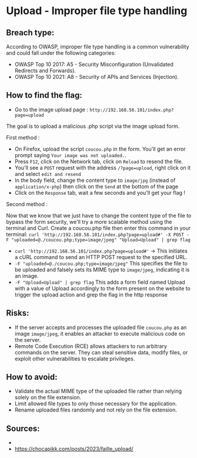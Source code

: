 # Upload - Improper file type handling

## Breach type:

According to OWASP, improper file type handling is a common vulnerability and could fall under the following categories:

* OWASP Top 10 2017: A5 - Security Misconfiguration (Unvalidated Redirects and Forwards).
* OWASP Top 10 2021: A8 - Security of APIs and Services (Injection).

## How to find the flag:

* Go to the image upload page : `http://192.168.56.101/index.php?page=upload`

The goal is to upload a malicious .php script via the image upload form.

First method :
* On Firefox, upload the script `coucou.php` in the form. You'll get an error prompt saying `Your image was not uploaded.`.
* Press `F12`, click on the Network tab, click on `Reload` to resend the file. 
* You'll see a `POST` request with the address `/?page=upload`, right click on it and select `edit and resend`
* In the body field, change the content type to `image/jpg` (instead of  `application/x-php`) then click on the `Send` at the bottom of the page
* Click on the `Response` tab, wait a few seconds and you'll get your flag !

Second method :

Now that we know that we just have to change the content type of the file to bypass the form security, we'll try a more scalable method using the terminal and Curl. Create a coucou.php file then enter this command in your terminal: `curl 'http://192.168.56.101/index.php?page=upload#' -X POST -F "uploaded=@./coucou.php;type=image/jpeg" "Upload=Upload" | grep flag`

* `curl 'http://192.168.56.101/index.php?page=upload#'` -> This initiates a cURL command to send an HTTP POST request to the specified URL.
* `-F "uploaded=@./coucou.php;type=image/jpeg"` This specifies the file to be uploaded and falsely sets its MIME type to `image/jpeg`, indicating it is an image.
* `-F "Upload=Upload" | grep flag` This adds a form field named Upload with a value of Upload accordingly to the form present on the website to trigger the upload action and grep the flag in the http response

## Risks:

* If the server accepts and processes the uploaded file `coucou.php` as an image `image/jpeg`, it enables an attacker to execute malicious code on the server.
* Remote Code Execution (RCE) allows attackers to run arbitrary commands on the server. They can steal sensitive data, modify files, or exploit other vulnerabilities to escalate privileges.

## How to avoid:

* Validate the actual MIME type of the uploaded file rather than relying solely on the file extension.
* Limit allowed file types to only those necessary for the application.
* Rename uploaded files randomly and not rely on the file extension.

## Sources:
* 
* https://chocapikk.com/posts/2023/faille_upload/